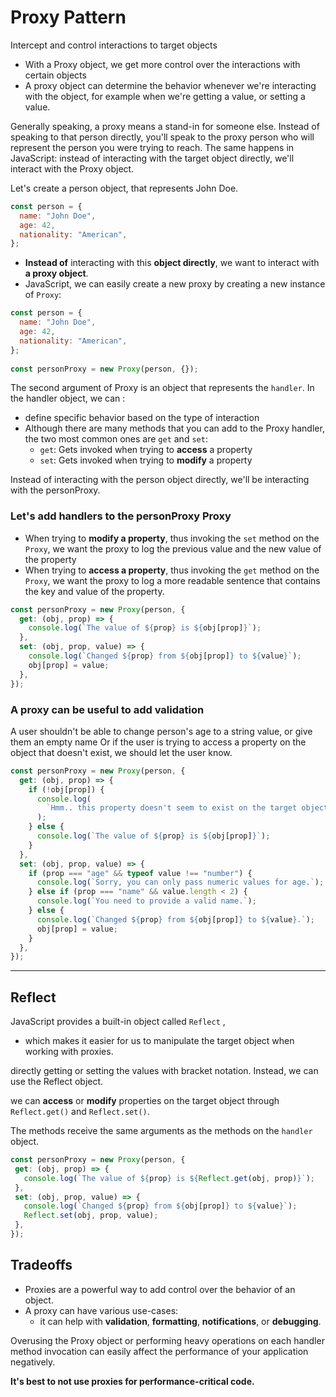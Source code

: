 # Proxy Pattern
Intercept and control interactions to target objects
- With a Proxy object, we get more control over the interactions with certain objects
-  A proxy object can determine the behavior whenever we're interacting with the object, for example when we're getting a value, or setting a value.

Generally speaking, a proxy means a stand-in for someone else. Instead of speaking to that person directly, you'll speak to the proxy person who will represent the person you were trying to reach. The same happens in JavaScript: instead of interacting with the target object directly, we'll interact with the Proxy object.

Let's create a person object, that represents John Doe.

```javascript
const person = {
  name: "John Doe",
  age: 42,
  nationality: "American",
};
```
- **Instead of** interacting with this **object directly**, we want to interact with **a proxy object**.
- JavaScript, we can easily create a new proxy by creating a new instance of `Proxy`:
```javascript
const person = {
  name: "John Doe",
  age: 42,
  nationality: "American",
};
 
const personProxy = new Proxy(person, {});
```
The second argument of Proxy is an object that represents the `handler`.
In the handler object, we can :
- define specific behavior based on the type of interaction
- Although there are many methods that you can add to the Proxy handler, the two most common ones are `get` and `set`:
  -    `get`: Gets invoked when trying to **access** a property
  -    `set`: Gets invoked when trying to **modify** a property

Instead of interacting with the person object directly, we'll be interacting with the personProxy.

### Let's add handlers to the personProxy Proxy

- When trying to **modify a property**, thus invoking the `set` method on the `Proxy`, we want the proxy to log the previous value and the new value of the property
- When trying to **access a property**, thus invoking the `get` method on the `Proxy`, we want the proxy to log a more readable sentence that contains the key and value of the property. 
```javascript
const personProxy = new Proxy(person, {
  get: (obj, prop) => {
    console.log(`The value of ${prop} is ${obj[prop]}`);
  },
  set: (obj, prop, value) => {
    console.log(`Changed ${prop} from ${obj[prop]} to ${value}`);
    obj[prop] = value;
  },
});
```

### A proxy can be useful to add validation

A user shouldn't be able to change person's age to a string value, or give them an empty name
Or if the user is trying to access a property on the object that doesn't exist, we should let the user know.

```javascript
const personProxy = new Proxy(person, {
  get: (obj, prop) => {
    if (!obj[prop]) {
      console.log(
        `Hmm.. this property doesn't seem to exist on the target object`
      );
    } else {
      console.log(`The value of ${prop} is ${obj[prop]}`);
    }
  },
  set: (obj, prop, value) => {
    if (prop === "age" && typeof value !== "number") {
      console.log(`Sorry, you can only pass numeric values for age.`);
    } else if (prop === "name" && value.length < 2) {
      console.log(`You need to provide a valid name.`);
    } else {
      console.log(`Changed ${prop} from ${obj[prop]} to ${value}.`);
      obj[prop] = value;
    }
  },
});
```

---
## Reflect
JavaScript provides a built-in object called `Reflect` ,
- which makes it easier for us to manipulate the target object when working with proxies.

directly getting or setting the values with bracket notation. Instead, we can use the Reflect object. 

we can **access** or **modify** properties on the target object through `Reflect.get()` and `Reflect.set()`.

 The methods receive the same arguments as the methods on the `handler` object.

 ```javascript
const personProxy = new Proxy(person, {
  get: (obj, prop) => {
    console.log(`The value of ${prop} is ${Reflect.get(obj, prop)}`);
  },
  set: (obj, prop, value) => {
    console.log(`Changed ${prop} from ${obj[prop]} to ${value}`);
    Reflect.set(obj, prop, value);
  },
});
 ```

 ## Tradeoffs
 - Proxies are a powerful way to add control over the behavior of an object.
 - A proxy can have various use-cases:
   -  it can help with **validation**, **formatting**, **notifications**, or **debugging**.

Overusing the Proxy object or performing heavy operations on each handler method invocation can easily affect the performance of your application negatively.

**It's best to not use proxies for performance-critical code.**